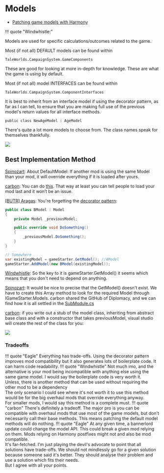 # Models

* [Patching game models with Harmony](/modding/harmony/#patching-game-models)

!!! quote "Windwhistle:"

Models are used for specific calculations/outcomes related to the game.

Most (if not all) DEFAULT models can be found within

    TaleWorlds.CampaignSystem.GameComponents

These are good for looking at more in-depth for knowledge. These are what the game is using by default.

Most (if not all) model INTERFACES can be found within

    TaleWorlds.CampaignSystem.ComponentInterfaces

It is best to inherit from an interface model if using the decorator pattern, as far as I can tell, to ensure that you are making full use of the previous model's return values for all interface methods.

    public class NewAgeModel : AgeModel

There's quite a lot more models to choose from. The class names speak for themselves thankfully.

![](/pics/2402182140.png)




## Best Implementation Method

[Spinozart](https://discord.com/channels/411286129317249035/677511186295685150/1208527753603981322): About DefaultModel: If another mod is using the same Model than your mod, it will override everything if it is loaded after yours. 

[carbon](https://discord.com/channels/411286129317249035/677511186295685150/1208571938658582570): You can do [this](https://gist.github.com/carbon198/e198ffcf1021c7ad1226ffb850ebccb5). That way at least you can tell people to load your mod last and it won’t be an issue.

[[BUTR] Aragas](https://discord.com/channels/411286129317249035/677511186295685150/1050115613621755995): You're forgetting the [decorator pattern](https://www.dofactory.com/net/decorator-design-pattern):

``` cs
public class BModel : Model
{
    private Model _previousModel;

    public override void DoSomething()
    {
        _previousModel.DoSomething();
    }
}

// Somewhere
var existingModel = gameStarter.GetModel(); //AModel
gameStarter.AddModel(new BModel(existingModel));
```

[Windwhistle](https://discord.com/channels/411286129317249035/677511186295685150/1208679299729858581): So the key to it is gameStarter.GetModel() it seems which means that you don't need to depend on anything.

[Spinozart](https://discord.com/channels/411286129317249035/677511186295685150/1208732219380736051): It would be nice to precise that the GetModel() doesn't exist. We have to create this Array method to look for the required Model through IGameStarter.Models. carbon shared the GitHub of Diplomacy, and we can find how it is all settled in the [SubModule.cs](https://github.com/DiplomacyTeam/Bannerlord.Diplomacy/blob/main/src/Bannerlord.Diplomacy/SubModule.cs)

[carbon](https://discord.com/channels/411286129317249035/677511186295685150/1208733697793331240): if you write out a stub of the model class, inheriting from abstract base class and with a constructor that takes previousModel, visual studio will create the rest of the class for you:

![](/pics/2402181333.png)


### Tradeoffs

!!! quote "Eagle"
    Everything has trade-offs. Using the decorator pattern improves mod compatibility but it also generates lots of boilerplate code. It can harm code readability.
!!! quote "Windwhistle"
    Not much imo, and the alternative is your mod being incompatible with anything else using the same game model. I would say the boilerplate code is very worth it.<br>
    Unless, there is another method that can be used without requiring the other mod to be a dependency<br>
    The only scenario I could see where it's not worth it to use this method would be for the big overhaul mods that override everything anyway.<br>
    For smaller mods, I would say this method is a complete must.
!!! quote "carbon"
    There's definitely a tradeoff. The major pro is you can be compatible with overhaul mods that use most of the game models, but don't necessarily call their base methods. This means patching the default model methods will do nothing.
!!! quote "Eagle"
    At any given time, a bannerlord update could change the model API. This could break a given mod relying on them. Mods relying on Harmony postfixes might not and also be mod compatible.<br>
    It's far-fetched. I'm just playing the devil's advocate to point that all solutions have trade-offs. We should not mindlessly go for a given solution because someone said it's better. They should analyse their problem and use a solution which fits their needs.<br>
    But I agree with all your points.
